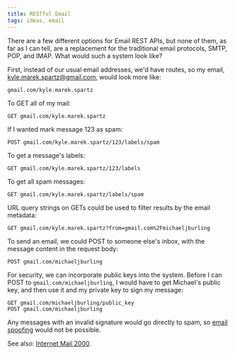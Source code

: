 ```yaml
---
title: RESTful Email
tags: ideas, email
---
```


There are a few different options for Email REST APIs, but none of them, as far 
as I can tell, are a replacement for the traditional email protocols, SMTP, 
POP, and IMAP. What would such a system look like?

First, instead of our usual email addresses, we'd have routes, so my email, 
[kyle.marek.spartz@gmail.com](), would look more like:

    gmail.com/kyle.marek.spartz

To GET all of my mail:

    GET gmail.com/kyle.marek.spartz

If I wanted mark message 123 as spam:

    POST gmail.com/kyle.marek.spartz/123/labels/spam

To get a message's labels:

    GET gmail.com/kyle.marek.spartz/123/labels

To get all spam messages:

    GET gmail.com/kyle.marek.spartz/labels/spam

URL query strings on GETs could be used to filter results by the email metadata:

    GET gmail.com/kyle.marek.spartz?from=gmail.com%2Fmichaeljburling

To send an email, we could POST to someone else's inbox, with the message 
content in the request body:

    POST gmail.com/michaeljburling

For security, we can incorporate public keys into the system. Before I can POST 
to `gmail.com/michaeljburling`, I would have to get Michael's public key, and 
then use it and my private key to sign my message:

    GET gmail.com/michaeljburling/public_key
    POST gmail.com/michaeljburling

Any messages with an invalid signature would go directly to spam, so [email 
spoofing](http://en.wikipedia.org/wiki/Email_spoofing) would not be possible.

See also: [Internet Mail 2000](http://en.wikipedia.org/wiki/Internet_Mail_2000).
